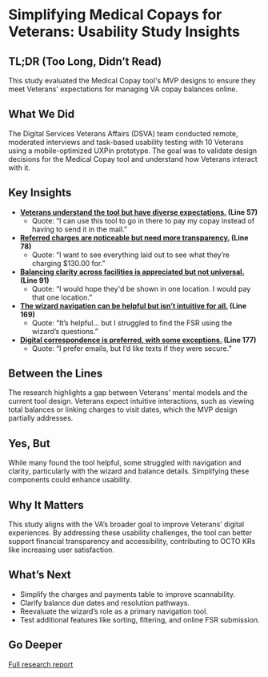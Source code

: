 # Simplifying Medical Copays for Veterans: Usability Study Insights

## TL;DR (Too Long, Didn’t Read)
This study evaluated the Medical Copay tool's MVP designs to ensure they meet Veterans' expectations for managing VA copay balances online.

## What We Did
The Digital Services Veterans Affairs (DSVA) team conducted remote, moderated interviews and task-based usability testing with 10 Veterans using a mobile-optimized UXPin prototype. The goal was to validate design decisions for the Medical Copay tool and understand how Veterans interact with it.

## Key Insights
- **[Veterans understand the tool but have diverse expectations.](https://github.com/department-of-veterans-affairs/va.gov-team/blob/c0c4fc3b41ebc962df4ca645f2b9f171f2ac1356/products/Debt%20Resolution/Medical_Copays/research/jun-2021/readout.md#L57) (Line 57)**
  - Quote: “I can use this tool to go in there to pay my copay instead of having to send it in the mail.”
- **[Referred charges are noticeable but need more transparency.](https://github.com/department-of-veterans-affairs/va.gov-team/blob/c0c4fc3b41ebc962df4ca645f2b9f171f2ac1356/products/Debt%20Resolution/Medical_Copays/research/jun-2021/readout.md#L78) (Line 78)**
  - Quote: “I want to see everything laid out to see what they’re charging $130.00 for.”
- **[Balancing clarity across facilities is appreciated but not universal.](https://github.com/department-of-veterans-affairs/va.gov-team/blob/c0c4fc3b41ebc962df4ca645f2b9f171f2ac1356/products/Debt%20Resolution/Medical_Copays/research/jun-2021/readout.md#L91) (Line 91)**
  - Quote: “I would hope they'd be shown in one location. I would pay that one location.”
- **[The wizard navigation can be helpful but isn’t intuitive for all.](https://github.com/department-of-veterans-affairs/va.gov-team/blob/c0c4fc3b41ebc962df4ca645f2b9f171f2ac1356/products/Debt%20Resolution/Medical_Copays/research/jun-2021/readout.md#L169) (Line 169)**
  - Quote: “It’s helpful… but I struggled to find the FSR using the wizard’s questions.”
- **[Digital correspondence is preferred, with some exceptions.](https://github.com/department-of-veterans-affairs/va.gov-team/blob/c0c4fc3b41ebc962df4ca645f2b9f171f2ac1356/products/Debt%20Resolution/Medical_Copays/research/jun-2021/readout.md#L177) (Line 177)**
  - Quote: “I prefer emails, but I’d like texts if they were secure.”

## Between the Lines
The research highlights a gap between Veterans' mental models and the current tool design. Veterans expect intuitive interactions, such as viewing total balances or linking charges to visit dates, which the MVP design partially addresses.

## Yes, But
While many found the tool helpful, some struggled with navigation and clarity, particularly with the wizard and balance details. Simplifying these components could enhance usability.

## Why It Matters
This study aligns with the VA’s broader goal to improve Veterans’ digital experiences. By addressing these usability challenges, the tool can better support financial transparency and accessibility, contributing to OCTO KRs like increasing user satisfaction.

## What’s Next
- Simplify the charges and payments table to improve scannability.
- Clarify balance due dates and resolution pathways.
- Reevaluate the wizard’s role as a primary navigation tool.
- Test additional features like sorting, filtering, and online FSR submission.

## Go Deeper
[Full research report](https://github.com/department-of-veterans-affairs/va.gov-team/blob/master/products/Debt%20Resolution/Medical_Copays/research/jun-2021/readout.md)
